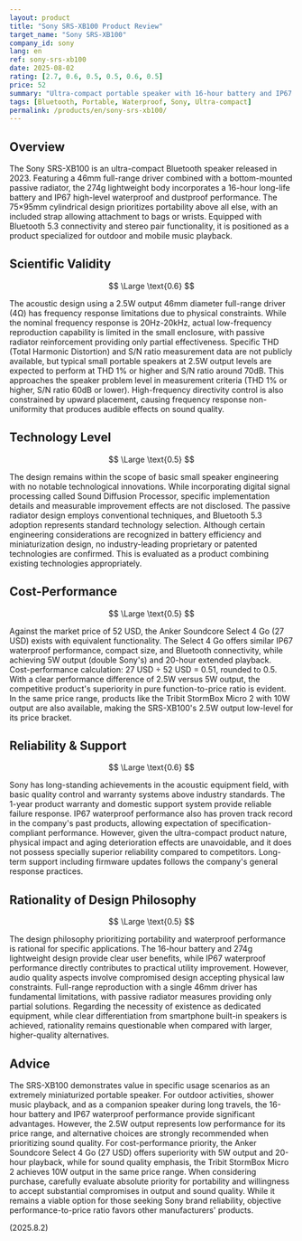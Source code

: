 ```yaml
---
layout: product
title: "Sony SRS-XB100 Product Review"
target_name: "Sony SRS-XB100"
company_id: sony
lang: en
ref: sony-srs-xb100
date: 2025-08-02
rating: [2.7, 0.6, 0.5, 0.5, 0.6, 0.5]
price: 52
summary: "Ultra-compact portable speaker with 16-hour battery and IP67 waterproofing. While physically constrained in audio quality, it prioritizes portability and practical functionality."
tags: [Bluetooth, Portable, Waterproof, Sony, Ultra-compact]
permalink: /products/en/sony-srs-xb100/
---
```


## Overview

The Sony SRS-XB100 is an ultra-compact Bluetooth speaker released in 2023. Featuring a 46mm full-range driver combined with a bottom-mounted passive radiator, the 274g lightweight body incorporates a 16-hour long-life battery and IP67 high-level waterproof and dustproof performance. The 75×95mm cylindrical design prioritizes portability above all else, with an included strap allowing attachment to bags or wrists. Equipped with Bluetooth 5.3 connectivity and stereo pair functionality, it is positioned as a product specialized for outdoor and mobile music playback.

## Scientific Validity

$$ \Large \text{0.6} $$

The acoustic design using a 2.5W output 46mm diameter full-range driver (4Ω) has frequency response limitations due to physical constraints. While the nominal frequency response is 20Hz-20kHz, actual low-frequency reproduction capability is limited in the small enclosure, with passive radiator reinforcement providing only partial effectiveness. Specific THD (Total Harmonic Distortion) and S/N ratio measurement data are not publicly available, but typical small portable speakers at 2.5W output levels are expected to perform at THD 1% or higher and S/N ratio around 70dB. This approaches the speaker problem level in measurement criteria (THD 1% or higher, S/N ratio 60dB or lower). High-frequency directivity control is also constrained by upward placement, causing frequency response non-uniformity that produces audible effects on sound quality.

## Technology Level

$$ \Large \text{0.5} $$

The design remains within the scope of basic small speaker engineering with no notable technological innovations. While incorporating digital signal processing called Sound Diffusion Processor, specific implementation details and measurable improvement effects are not disclosed. The passive radiator design employs conventional techniques, and Bluetooth 5.3 adoption represents standard technology selection. Although certain engineering considerations are recognized in battery efficiency and miniaturization design, no industry-leading proprietary or patented technologies are confirmed. This is evaluated as a product combining existing technologies appropriately.

## Cost-Performance

$$ \Large \text{0.5} $$

Against the market price of 52 USD, the Anker Soundcore Select 4 Go (27 USD) exists with equivalent functionality. The Select 4 Go offers similar IP67 waterproof performance, compact size, and Bluetooth connectivity, while achieving 5W output (double Sony's) and 20-hour extended playback. Cost-performance calculation: 27 USD ÷ 52 USD = 0.51, rounded to 0.5. With a clear performance difference of 2.5W versus 5W output, the competitive product's superiority in pure function-to-price ratio is evident. In the same price range, products like the Tribit StormBox Micro 2 with 10W output are also available, making the SRS-XB100's 2.5W output low-level for its price bracket.

## Reliability & Support

$$ \Large \text{0.6} $$

Sony has long-standing achievements in the acoustic equipment field, with basic quality control and warranty systems above industry standards. The 1-year product warranty and domestic support system provide reliable failure response. IP67 waterproof performance also has proven track record in the company's past products, allowing expectation of specification-compliant performance. However, given the ultra-compact product nature, physical impact and aging deterioration effects are unavoidable, and it does not possess specially superior reliability compared to competitors. Long-term support including firmware updates follows the company's general response practices.

## Rationality of Design Philosophy

$$ \Large \text{0.5} $$

The design philosophy prioritizing portability and waterproof performance is rational for specific applications. The 16-hour battery and 274g lightweight design provide clear user benefits, while IP67 waterproof performance directly contributes to practical utility improvement. However, audio quality aspects involve compromised design accepting physical law constraints. Full-range reproduction with a single 46mm driver has fundamental limitations, with passive radiator measures providing only partial solutions. Regarding the necessity of existence as dedicated equipment, while clear differentiation from smartphone built-in speakers is achieved, rationality remains questionable when compared with larger, higher-quality alternatives.

## Advice

The SRS-XB100 demonstrates value in specific usage scenarios as an extremely miniaturized portable speaker. For outdoor activities, shower music playback, and as a companion speaker during long travels, the 16-hour battery and IP67 waterproof performance provide significant advantages. However, the 2.5W output represents low performance for its price range, and alternative choices are strongly recommended when prioritizing sound quality. For cost-performance priority, the Anker Soundcore Select 4 Go (27 USD) offers superiority with 5W output and 20-hour playback, while for sound quality emphasis, the Tribit StormBox Micro 2 achieves 10W output in the same price range. When considering purchase, carefully evaluate absolute priority for portability and willingness to accept substantial compromises in output and sound quality. While it remains a viable option for those seeking Sony brand reliability, objective performance-to-price ratio favors other manufacturers' products.

(2025.8.2)